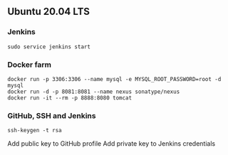 ## Ubuntu 20.04 LTS


### Jenkins
```
sudo service jenkins start
```

### Docker farm
```
docker run -p 3306:3306 --name mysql -e MYSQL_ROOT_PASSWORD=root -d mysql
docker run -d -p 8081:8081 --name nexus sonatype/nexus
docker run -it --rm -p 8888:8080 tomcat
```

### GitHub, SSH and Jenkins
```
ssh-keygen -t rsa

```
Add public key to GitHub profile
Add private key to Jenkins credentials

